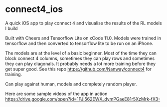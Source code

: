 # connect4_ios
A quick iOS app to play connect 4 and visualise the results of the RL models I build

Built with Cheers and Tensorflow Lite on xCode 11.0. Models were trained in tensorflow and then converted to tensorflow lite to be run on an iPhone.

The models are at the level of a basic beginner. Most of the time they can block connect 4 columns, sometimes they can play rows and sometimes they can play diagonals. It probably needs a lot more training before they get super good. See this repo https://github.com/Nanway/connect4 for training. 

Can play against human, models and completely random player.

Here are some sample videos of the app in action
https://drive.google.com/open?id=1FJI562EWX_dymPGaeE81r5XzMrk-fX3-

